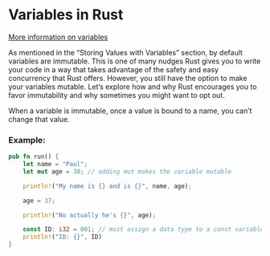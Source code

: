 # Variables in Rust

[More information on variables](https://doc.rust-lang.org/book/ch03-01-variables-and-mutability.html)

As mentioned in the “Storing Values with Variables” section, by default variables are immutable. This is one of many nudges Rust gives you to write your code in a way that takes advantage of the safety and easy concurrency that Rust offers. However, you still have the option to make your variables mutable. Let’s explore how and why Rust encourages you to favor immutability and why sometimes you might want to opt out.

When a variable is immutable, once a value is bound to a name, you can’t change that value.

### Example:

```rust
pub fn run() {
    let name = "Paul";
    let mut age = 38; // adding mut makes the variable mutable

    println!("My name is {} and is {}", name, age);

    age = 37;

    println!("No actually he's {}", age);

    const ID: i32 = 001; // must assign a data type to a const variable
    println!("ID: {}", ID)
}
```